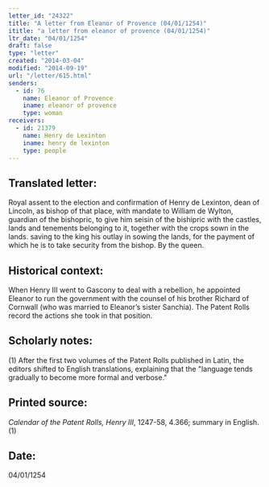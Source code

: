```yaml
---
letter_id: "24322"
title: "A letter from Eleanor of Provence (04/01/1254)"
ititle: "a letter from eleanor of provence (04/01/1254)"
ltr_date: "04/01/1254"
draft: false
type: "letter"
created: "2014-03-04"
modified: "2014-09-19"
url: "/letter/615.html"
senders:
  - id: 76
    name: Eleanor of Provence
    iname: eleanor of provence
    type: woman
receivers:
  - id: 21379
    name: Henry de Lexinton
    iname: henry de lexinton
    type: people
---
```

<h2> Translated letter:</h2>Royal assent to the election and confirmation of Henry de Lexinton, dean of Lincoln, as bishop of that place, with mandate to William de Wylton, guardian of the bishopric, to give him seisin of the bishipric with the castles, lands and tenements belonging to it, together with the crops sown in the lands. saving to the king his outlay in sowing the lands, for the payment of which he is to take security from the bishop.
By the queen.
<h2 class="mt-4"> Historical context:</h2>When Henry III went to Gascony to deal with a rebellion, he appointed Eleanor to run the government with the counsel of his brother Richard of Cornwall (who was married to Eleanor’s sister Sanchia). The Patent Rolls record the actions she took in that position.
<h2 class="mt-4"> Scholarly notes:</h2>(1) After the first two volumes of the Patent Rolls published in Latin, the editors shifted to English translations, explaining that the "language tends gradually to become more formal and verbose."
<h2 class="mt-4"> Printed source:</h2><p><em>Calendar of the Patent Rolls, Henry III</em>, 1247-58, 4.366; summary in English.(1)</p><h2 class="mt-4"> Date:</h2>04/01/1254